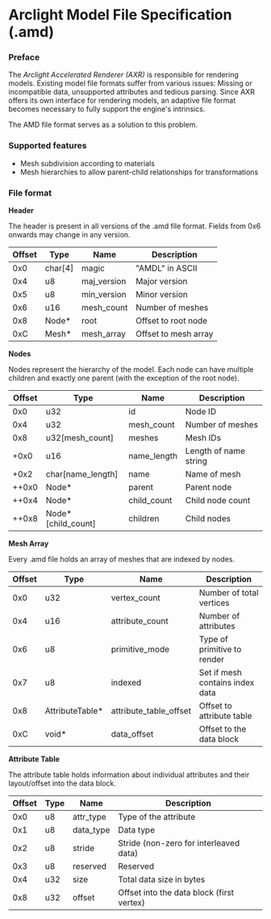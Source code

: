 # Arclight Model File Specification (.amd)

### Preface

The *Arclight Accelerated Renderer (AXR)* is responsible for rendering models. 
Existing model file formats suffer from various issues: Missing or incompatible data, unsupported attributes and tedious parsing.
Since AXR offers its own interface for rendering models, an adaptive file format becomes necessary to fully support the engine's intrinsics.

The AMD file format serves as a solution to this problem.

### Supported features
- Mesh subdivision according to materials
- Mesh hierarchies to allow parent-child relationships for transformations

### File format

**Header**

The header is present in all versions of the .amd file format. Fields from 0x6 onwards may change in any version.

| Offset | Type    | Name        | Description          |
|--------|---------|-------------|----------------------|
| 0x0    | char[4] | magic       | "AMDL" in ASCII      |
| 0x4    | u8      | maj_version | Major version        |
| 0x5    | u8      | min_version | Minor version        |
| 0x6    | u16     | mesh_count  | Number of meshes     |
| 0x8    | Node*   | root        | Offset to root node  |
| 0xC    | Mesh*   | mesh_array  | Offset to mesh array |

**Nodes**

Nodes represent the hierarchy of the model. Each node can have multiple children and exactly one parent (with the exception of the root node).

| Offset | Type               | Name        | Description           |
|--------|--------------------|-------------|-----------------------|
| 0x0    | u32                | id          | Node ID               |
| 0x4    | u32                | mesh_count  | Number of meshes      |
| 0x8    | u32[mesh_count]    | meshes      | Mesh IDs              |
| +0x0   | u16                | name_length | Length of name string |
| +0x2   | char[name_length]  | name        | Name of mesh          |
| ++0x0  | Node*              | parent      | Parent node           |
| ++0x4  | Node*              | child_count | Child node count      |
| ++0x8  | Node*[child_count] | children    | Child nodes           |

**Mesh Array**

Every .amd file holds an array of meshes that are indexed by nodes.

| Offset | Type               | Name                   | Description                     |
|--------|--------------------|------------------------|---------------------------------|
| 0x0    | u32                | vertex_count           | Number of total vertices        |
| 0x4    | u16                | attribute_count        | Number of attributes            |
| 0x6    | u8                 | primitive_mode         | Type of primitive to render     |
| 0x7    | u8                 | indexed                | Set if mesh contains index data |
| 0x8    | AttributeTable*    | attribute_table_offset | Offset to attribute table       |
| 0xC    | void*              | data_offset            | Offset to the data block        |

**Attribute Table**

The attribute table holds information about individual attributes and their layout/offset into the data block.

| Offset | Type | Name      | Description                               |
|--------|------|-----------|-------------------------------------------|
| 0x0    | u8   | attr_type | Type of the attribute                     |
| 0x1    | u8   | data_type | Data type                                 |
| 0x2    | u8   | stride    | Stride (non-zero for interleaved data)    |
| 0x3    | u8   | reserved  | Reserved                                  |
| 0x4    | u32  | size      | Total data size in bytes                  |
| 0x8    | u32  | offset    | Offset into the data block (first vertex) |
